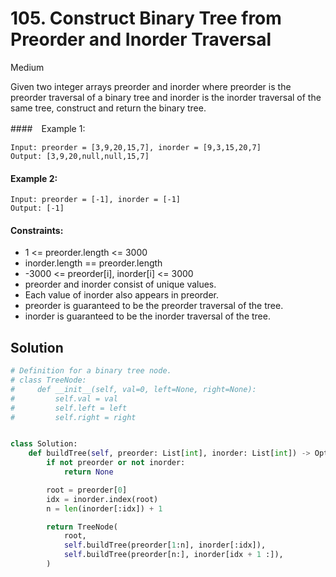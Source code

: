 # 105. Construct Binary Tree from Preorder and Inorder Traversal

Medium

Given two integer arrays preorder and inorder where preorder is the preorder traversal of a binary tree and inorder is the inorder traversal of the same tree, construct and return the binary tree.

####　Example 1:

```
Input: preorder = [3,9,20,15,7], inorder = [9,3,15,20,7]
Output: [3,9,20,null,null,15,7]
```

#### Example 2:

```
Input: preorder = [-1], inorder = [-1]
Output: [-1]
```

#### Constraints:

- 1 <= preorder.length <= 3000
- inorder.length == preorder.length
- -3000 <= preorder[i], inorder[i] <= 3000
- preorder and inorder consist of unique values.
- Each value of inorder also appears in preorder.
- preorder is guaranteed to be the preorder traversal of the tree.
- inorder is guaranteed to be the inorder traversal of the tree.

## Solution

```python
# Definition for a binary tree node.
# class TreeNode:
#     def __init__(self, val=0, left=None, right=None):
#         self.val = val
#         self.left = left
#         self.right = right


class Solution:
    def buildTree(self, preorder: List[int], inorder: List[int]) -> Optional[TreeNode]:
        if not preorder or not inorder:
            return None

        root = preorder[0]
        idx = inorder.index(root)
        n = len(inorder[:idx]) + 1

        return TreeNode(
            root,
            self.buildTree(preorder[1:n], inorder[:idx]),
            self.buildTree(preorder[n:], inorder[idx + 1 :]),
        )
```
